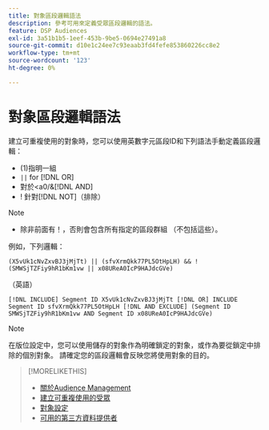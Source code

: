 ```yaml
---
title: 對象區段邏輯語法
description: 參考可用來定義受眾區段邏輯的語法。
feature: DSP Audiences
exl-id: 3a51b1b5-1eef-453b-9be5-0694e27491a8
source-git-commit: d10e1c24ee7c93eaab3fd4fefe853860226cc8e2
workflow-type: tm+mt
source-wordcount: '123'
ht-degree: 0%

---
```


# 對象區段邏輯語法

建立可重複使用的對象時，您可以使用英數字元區段ID和下列語法手動定義區段邏輯：

* (1)指明一組
* `||` for  [!DNL OR] <!-- || escaped with backticks so Jenkins doesn't think it's a Markdown table -->
* 對於&lt;a0/&amp;[!DNL AND]
* ! 針對[!DNL NOT]（排除）

>[!NOTE]
>
>* 除非前面有！，否則會包含所有指定的區段群組 （不包括這些）。


例如，下列邏輯：

```
(X5vUk1cNvZxvBJ3jMjTt) || (sfvXrmQkk77PL5OtHpLH) && !(SMWSjTZFiy9hR1bKm1vw || x08UReA0IcP9HAJdcGVe)
```

（英語）

```
[!DNL INCLUDE] Segment ID X5vUk1cNvZxvBJ3jMjTt [!DNL OR] INCLUDE Segment ID sfvXrmQkk77PL5OtHpLH [!DNL AND EXCLUDE] (Segment ID SMWSjTZFiy9hR1bKm1vw AND Segment ID x08UReA0IcP9HAJdcGVe)
```

>[!NOTE]
>
>在版位設定中，您可以使用儲存的對象作為明確鎖定的對象，或作為要從鎖定中排除的個別對象。 請確定您的區段邏輯會反映您將使用對象的目的。

>[!MORELIKETHIS]
>
>* [關於Audience Management](audience-about.md)
>* [建立可重複使用的受眾](reusable-audience-create.md)
>* [對象設定](audience-settings.md)
>* [可用的第三方資料提供者](third-party-data-providers.md)

